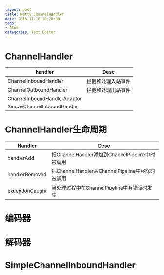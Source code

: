 ```yaml
---
layout: post
title: Netty ChannelHandler
date: 2016-11-16 10:20:00
tags:
- Atom
categories: Text Editor
---
```




# ChannelHandler

|          handler                    |                      Desc                    |
| ----------------------------------- | -------------------------------------------- |
| ChannelInboundHandler               | 拦截和处理入站事件                              |
| ChannelOutboundHandler              | 拦截和处理出站事件                              |
| ChannelInboundHandlerAdaptor        |                                              |
| SimpleChannelInboundHandler         |                                              |


# ChannelHandler生命周期

|         Handler       |                     Desc                        |
| --------------------- | ----------------------------------------------- |
| handlerAdd            | 把ChannelHandler添加到ChannelPipeline中时被调用    |
| handlerRemoved        | 把ChannelHandler从ChannelPipeline中移除时被调用    |
| exceptionCaught       | 当处理过程中在ChannelPipeline中有错误时发生          |











# 编码器






# 解码器







# SimpleChannelInboundHandler


